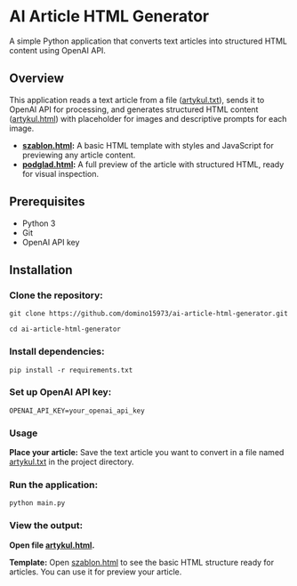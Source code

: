 # AI Article HTML Generator
A simple Python application that converts text articles into structured HTML content using OpenAI API.

## Overview
This application reads a text article from a file ([artykul.txt](artykul.txt)), sends it to OpenAI API for processing, and generates structured HTML content ([artykul.html](artykul.html)) with placeholder for images and descriptive prompts for each image.

- **[szablon.html](szablon.html):** A basic HTML template with styles and JavaScript for previewing any article content.
- **[podglad.html](podglad.html):** A full preview of the article with structured HTML, ready for visual inspection.

## Prerequisites
- Python 3
- Git
- OpenAI API key

## Installation
### Clone the repository:

`git clone https://github.com/domino15973/ai-article-html-generator.git`

`cd ai-article-html-generator`

### Install dependencies:

`pip install -r requirements.txt`

### Set up OpenAI API key:

`OPENAI_API_KEY=your_openai_api_key`

### Usage
**Place your article:** Save the text article you want to convert in a file named [artykul.txt](artykul.txt) in the project directory.

### Run the application:

`python main.py`

### View the output:
**Open file [artykul.html](artykul.html).**

**Template:** Open [szablon.html](szablon.html) to see the basic HTML structure ready for articles. You can use it for preview your article.
